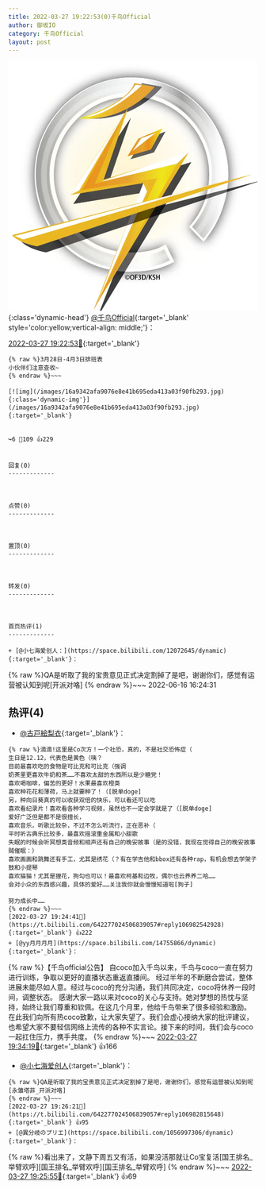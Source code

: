```yaml
---
title: 2022-03-27 19:22:53(0)千鸟Official
author: 御坂IO
category: 千鸟Official
layout: post
---
```


![img](/images/d7235309f85c0e1aec9d4ca9b6be983202228f8e.jpg){:class='dynamic-head'}
[@千鸟Official](https://space.bilibili.com/553771121/dynamic){:target='_blank' style='color:yellow;vertical-align: middle;'}：

[2022-03-27 19:22:53🔗](https://t.bilibili.com/642277024506839057){:target='_blank'}

~~~
{% raw %}3月28日-4月3日排班表
小伙伴们注意查收~
{% endraw %}~~~

[![img](/images/16a9342afa9076e8e41b695eda413a03f90fb293.jpg){:class='dynamic-img'}](/images/16a9342afa9076e8e41b695eda413a03f90fb293.jpg){:target='_blank'}


↪️6 💬109 👍229


回复(0)
-------------



点赞(0)
-------------



置顶(0)
-------------



转发(0)
-------------



首页热评(1)
-------------

+ [@小七海爱创人：](https://space.bilibili.com/12072645/dynamic){:target='_blank'}：
~~~
{% raw %}QA是听取了我的宝贵意见正式决定割掉了是吧，谢谢你们，感觉有运营被认知到呢[开派对咯]
{% endraw %}~~~
2022-06-16 16:24:31


热评(4)
-------------

+ [@古戸絵梨衣](https://space.bilibili.com/8417900/dynamic){:target='_blank'}：
~~~
{% raw %}滴滴!这里是Co次方！一个社恐，真的，不是社交恐怖症（
生日是12.12，代表色是黄色（咦？
目前最喜欢吃的食物是可比克和可比克（强调
奶茶里更喜欢牛奶和茶……不喜欢太甜的东西所以是少糖党！
喜欢喝咖啡，偏苦的更好！水果最喜欢橙类
喜欢种花花和薄荷，马上就要种了！（[脱单doge]
另，种向日葵真的可以收获双倍的快乐，可以看还可以吃
喜欢看纪录片！喜欢看各种学习视频，虽然也不一定会学就是了（[脱单doge]
爱好广泛但是都不是很擅长，
喜欢音乐，听歌比较杂，不过不怎么听流行，正在恶补（
平时听古典乐比较多，最喜欢摇滚重金属和小甜歌
失眠的时候会听冥想类音频和相声还有自己的晚安故事（是的没错，我现在觉得自己的晚安故事贼催眠：）
喜欢画画和跳舞还有手工，尤其是绣花（？有在学吉他和bbox还有各种rap，有机会想去学架子鼓和小提琴
喜欢猫猫！尤其是狸花，狗勾也可以！最喜欢柯基和边牧，偶尔也云养养二哈……
会对小众的东西感兴趣，具体的爱好……关注我你就会慢慢知道啦[狗子]
 
努力成长中……
{% endraw %}~~~
[2022-03-27 19:24:41🔗](https://t.bilibili.com/642277024506839057#reply106982542928){:target='_blank'} 👍222
+ [@yy月月月月](https://space.bilibili.com/14755866/dynamic){:target='_blank'}：
~~~
{% raw %}【千鸟official公告】
自coco加入千鸟以来，千鸟与coco一直在努力进行训练，争取以更好的直播状态重返直播间。
经过半年的不断磨合尝试，整体进展未能尽如人意。经过与coco的充分沟通，我们共同决定，coco将休养一段时间，调整状态。
感谢大家一路以来对coco的关心与支持。她对梦想的热忱与坚持，始终让我们尊重和钦佩。在这几个月里，他给千鸟带来了很多经验和激励。
在此我们向所有热coco致歉，让大家失望了。我们会虚心接纳大家的批评建议，也希望大家不要轻信网络上流传的各种不实言论。接下来的时间，我们会与coco一起扛住压力，携手共度。
{% endraw %}~~~
[2022-03-27 19:34:19🔗](https://t.bilibili.com/642277024506839057#reply106983586784){:target='_blank'} 👍166
+ [@小七海爱创人](https://space.bilibili.com/12072645/dynamic){:target='_blank'}：
~~~
{% raw %}QA是听取了我的宝贵意见正式决定割掉了是吧，谢谢你们，感觉有运营被认知到呢[永雏塔菲_开派对咯]
{% endraw %}~~~
[2022-03-27 19:26:21🔗](https://t.bilibili.com/642277024506839057#reply106982815648){:target='_blank'} 👍95
+ [@異分岐のプリエ](https://space.bilibili.com/1056997306/dynamic){:target='_blank'}：
~~~
{% raw %}看出来了，文静下周五又有活，如果没活那就让Co宝复活[国王排名_举臂欢呼][国王排名_举臂欢呼][国王排名_举臂欢呼]
{% endraw %}~~~
[2022-03-27 19:25:55🔗](https://t.bilibili.com/642277024506839057#reply106982639360){:target='_blank'} 👍69


